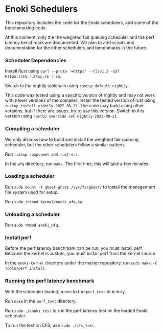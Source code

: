 # Enoki Schedulers

This repository includes the code for the Enoki schedulers, and some of the benchmarking code.

At this moment, only the the weighted fair queuing scheduler and the perf latency benchmark are documented. We plan to add scripts and documentation for the other schedulers and benchmarks in the future.

### Scheduler Dependencies
Install Rust using `curl --proto '=https' --tlsv1.2 -sSf https://sh.rustup.rs | sh`.

Switch to the nightly toolchain using `rustup default nightly`.

This code was tested using a specific version of nightly and may not work with newer versions of the compiler. Install the tested version of rust using `rustup install nightly-2022-08-21`. The code may build using other versions, but if there are issues, try to use this version. Switch to this version using `rustup override set nightly-2022-08-21`.

### Compiling a scheduler
We only discuss how to build and install the weighted fair queuing scheduler, but the other schedulers follow a similar pattern.

Run `rustup component add rust-src`.

In the `wfq` directory, run `make`. The first time, this will take a few minutes.

### Loading a scheduler
Run `sudo mount -t ghost ghost /sys/fs/ghost/` to install the management file system used for setup.

Run `sudo insmod kernel/enoki_wfq.ko`.

### Unloading a scheduler
Run `sudo rmmod enoki_wfq`.

### Install perf
Before the perf latency benchmark can be run, you must install perf. Because the kernel is custom, you must install perf from the kernel source.

In the `enoki-kernel` directory under the master repository, run `sudo make -C tools/perf install`.

### Running the perf latency benchmark
With the scheduler loaded, move to the `perf_test` directory.

Run `make` in the `perf_test` directory.

Run `sudo ./enoki_test` to run the perf latency test on the loaded Enoki scheduler.

To run the test on CFS, use `sudo ./cfs_test`.
